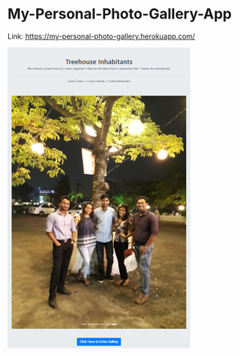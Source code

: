 # My-Personal-Photo-Gallery-App

Link:
https://my-personal-photo-gallery.herokuapp.com/

![Template](https://raw.githubusercontent.com/Ashish-Gore/My-Personal-Photo-Gallery-App/master/templates/Template%20Image.PNG)
